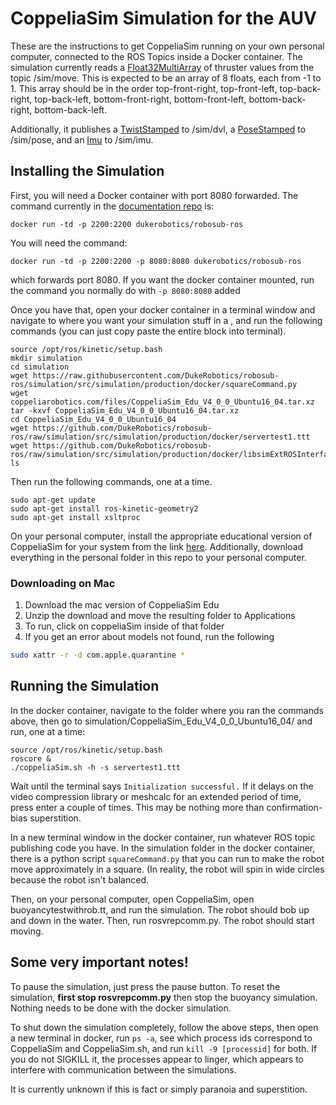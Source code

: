 # CoppeliaSim Simulation for the AUV

These are the instructions to get CoppeliaSim running on your own personal computer, connected to the ROS Topics inside a Docker container. The simulation currently reads a [Float32MultiArray](http://docs.ros.org/melodic/api/std_msgs/html/msg/Float32MultiArray.html) of thruster values from the topic /sim/move. This is expected to be an array of 8 floats, each from -1 to 1. This array should be in the order top-front-right, top-front-left, top-back-right, top-back-left, bottom-front-right, bottom-front-left, bottom-back-right, bottom-back-left.

Additionally, it publishes a [TwistStamped](http://docs.ros.org/melodic/api/geometry_msgs/html/msg/TwistStamped.html) to /sim/dvl, a [PoseStamped](http://docs.ros.org/melodic/api/geometry_msgs/html/msg/PoseStamped.html) to /sim/pose, and an [Imu](http://docs.ros.org/melodic/api/sensor_msgs/html/msg/Imu.html) to /sim/imu.

## Installing the Simulation

First, you will need a Docker container with port 8080 forwarded. The command currently in the [documentation repo](https://github.com/DukeRobotics/documentation/tree/master/docker) is:

`docker run -td -p 2200:2200 dukerobotics/robosub-ros`

You will need the command:

`docker run -td -p 2200:2200 -p 8080:8080 dukerobotics/robosub-ros`

which forwards port 8080. If you want the docker container mounted, run the command you normally do with `-p 8080:8080` added

Once you have that, open your docker container in a terminal window and navigate to where you want your simulation stuff in a , and run the following commands (you can just copy paste the entire block into terminal).

```
source /opt/ros/kinetic/setup.bash
mkdir simulation
cd simulation
wget https://raw.githubusercontent.com/DukeRobotics/robosub-ros/simulation/src/simulation/production/docker/squareCommand.py
wget coppeliarobotics.com/files/CoppeliaSim_Edu_V4_0_0_Ubuntu16_04.tar.xz
tar -kxvf CoppeliaSim_Edu_V4_0_0_Ubuntu16_04.tar.xz
cd CoppeliaSim_Edu_V4_0_0_Ubuntu16_04
wget https://github.com/DukeRobotics/robosub-ros/raw/simulation/src/simulation/production/docker/servertest1.ttt
wget https://github.com/DukeRobotics/robosub-ros/raw/simulation/src/simulation/production/docker/libsimExtROSInterface.so
ls
```

Then run the following commands, one at a time.

```
sudo apt-get update
sudo apt-get install ros-kinetic-geometry2
sudo apt-get install xsltproc
```


On your personal computer, install the appropriate educational version of CoppeliaSim for your system from the link [here](http://coppeliarobotics.com/downloads). Additionally, download everything in the personal folder in this repo to your personal computer.

### Downloading on Mac
1. Download the mac version of CoppeliaSim Edu
2. Unzip the download and move the resulting folder to Applications
3. To run, click on coppeliaSim inside of that folder
4. If you get an error about models not found, run the following
```bash
sudo xattr -r -d com.apple.quarantine *
```

## Running the Simulation

In the docker container, navigate to the folder where you ran the commands above, then go to simulation/CoppeliaSim_Edu_V4_0_0_Ubuntu16_04/ and run, one at a time:

```
source /opt/ros/kinetic/setup.bash
roscore &
./coppeliaSim.sh -h -s servertest1.ttt
```

Wait until the terminal says `Initialization successful.` If it delays on the video compression library or meshcalc for an extended period of time, press enter a couple of times. This may be nothing more than confirmation-bias superstition.

In a new terminal window in the docker container, run whatever ROS topic publishing code you have. In the simulation folder in the docker container, there is a python script `squareCommand.py` that you can run to make the robot move approximately in a square. (In reality, the robot will spin in wide circles because the robot isn't balanced.

Then, on your personal computer, open CoppeliaSim, open buoyancytestwithrob.tt, and run the simulation. The robot should bob up and down in the water. Then, run rosvrepcomm.py. The robot should start moving.

## Some very important notes!

To pause the simulation, just press the pause button. To reset the simulation, **first stop rosvrepcomm.py** then stop the buoyancy simulation. Nothing needs to be done with the docker simulation.

To shut down the simulation completely, follow the above steps, then open a new terminal in docker, run `ps -a`, see which process ids correspond to CoppeliaSim and CoppeliaSim.sh, and run `kill -9 [processid]` for both. If you do not SIGKILL it, the processes appear to linger, which appears to interfere with communication between the simulations.

It is currently unknown if this is fact or simply paranoia and superstition.
